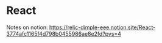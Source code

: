 # React
Notes on notion: https://relic-dimple-eee.notion.site/React-3774afc1165f4d798b0455986ae8e2fd?pvs=4
